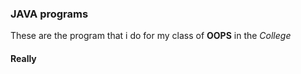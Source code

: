 

### JAVA programs

These are the program that i do for my class of **OOPS** in the *College*  

#### Really 
